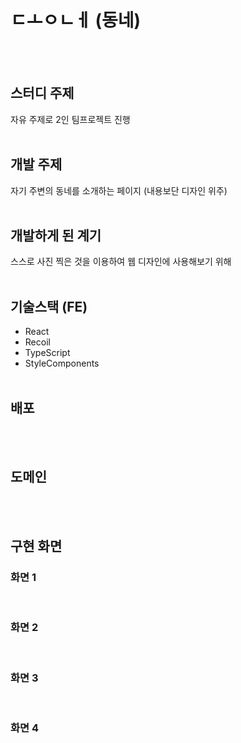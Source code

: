 # ㄷㅗㅇㄴㅔ (동네)
<br /><br />

## 스터디 주제
자유 주제로 2인 팀프로젝트 진행
<br /><br />

## 개발 주제
자기 주변의 동네를 소개하는 페이지 (내용보단 디자인 위주)
<br /><br />

## 개발하게 된 계기
스스로 사진 찍은 것을 이용하여 웹 디자인에 사용해보기 위해
<br /><br />

## 기술스택 (FE)
* React
* Recoil
* TypeScript
* StyleComponents
<br /><br />

## 배포
<!-- * Netlify -->
<br /><br />

## 도메인
<!-- <a href="https://ksc-dcollection.netlify.app">https://ksc-dcollection.netlify.app</a> -->
<br /><br />

## 구현 화면

### 화면 1
<!-- <img src="public/images/dcollection_0.png" alt="main" /> -->
<br />

### 화면 2
<!-- <img src="public/images/dcollection_1.png" alt="email" /> -->
<br />

### 화면 3
<!-- <img src="public/images/dcollection_2.png" alt="card" /> -->
<br />

### 화면 4
<!-- <img src="public/images/dcollection_3.png" alt="detail" /> -->